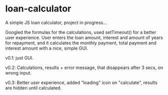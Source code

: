 # loan-calculator
A simple JS loan calculator, project in progress...

Googled the formulas for the calculations, used setTimeout() for a better user experience. User enters the loan amount, interest and amount of years for repayment, and it calculates the monthly payment, total payment and interest amount with a nice, simple GUI.

v0.1: just GUI.

v0.2: Calculations, results + error message, that disappears after 3 secs, on wrong input.

v0.3: Better user experience, added "loading" icon on "calculate", results are hidden until calculated.
